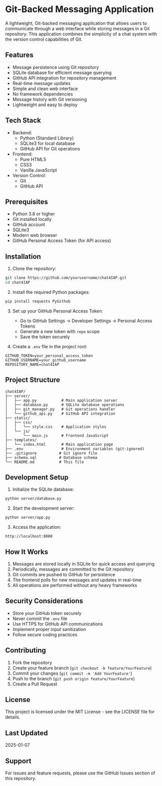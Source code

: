 # Git-Backed Messaging Application

A lightweight, Git-backed messaging application that allows users to communicate through a web interface while storing messages in a Git repository. This application combines the simplicity of a chat system with the version control capabilities of Git.

## Features

- Message persistence using Git repository
- SQLite database for efficient message querying
- GitHub API integration for repository management
- Real-time message updates
- Simple and clean web interface
- No framework dependencies
- Message history with Git versioning
- Lightweight and easy to deploy

## Tech Stack

- Backend:
  - Python (Standard Library)
  - SQLite3 for local database
  - GitHub API for Git operations
- Frontend:
  - Pure HTML5
  - CSS3
  - Vanilla JavaScript
- Version Control:
  - Git
  - GitHub API

## Prerequisites

- Python 3.8 or higher
- Git installed locally
- GitHub account
- SQLite3
- Modern web browser
- GitHub Personal Access Token (for API access)

## Installation

1. Clone the repository:
```bash
git clone https://github.com/yourusername/chat4IAP.git
cd chat4IAP
```

2. Install the required Python packages:
```bash
pip install requests PyGithub
```

3. Set up your GitHub Personal Access Token:
   - Go to GitHub Settings → Developer Settings → Personal Access Tokens
   - Generate a new token with `repo` scope
   - Save the token securely

4. Create a `.env` file in the project root:
```
GITHUB_TOKEN=your_personal_access_token
GITHUB_USERNAME=your_github_username
REPOSITORY_NAME=chat4IAP
```

## Project Structure

```
chat4IAP/
├── server/
│   ├── app.py           # Main application server
│   ├── database.py      # SQLite database operations
│   ├── git_manager.py   # Git operations handler
│   └── github_api.py    # GitHub API integration
├── static/
│   ├── css/
│   │   └── style.css    # Application styles
│   └── js/
│       └── main.js      # Frontend JavaScript
├── templates/
│   └── index.html       # Main application page
├── .env                 # Environment variables (git-ignored)
├── .gitignore          # Git ignore file
├── schema.sql          # Database schema
└── README.md           # This file
```

## Development Setup

1. Initialize the SQLite database:
```bash
python server/database.py
```

2. Start the development server:
```bash
python server/app.py
```

3. Access the application:
```
http://localhost:8080
```

## How It Works

1. Messages are stored locally in SQLite for quick access and querying
2. Periodically, messages are committed to the Git repository
3. Git commits are pushed to GitHub for persistence
4. The frontend polls for new messages and updates in real-time
5. All operations are performed without any heavy frameworks

## Security Considerations

- Store your GitHub token securely
- Never commit the `.env` file
- Use HTTPS for GitHub API communications
- Implement proper input sanitization
- Follow secure coding practices

## Contributing

1. Fork the repository
2. Create your feature branch (`git checkout -b feature/YourFeature`)
3. Commit your changes (`git commit -m 'Add YourFeature'`)
4. Push to the branch (`git push origin feature/YourFeature`)
5. Create a Pull Request

## License

This project is licensed under the MIT License - see the LICENSE file for details.

## Last Updated

2025-01-07

## Support

For issues and feature requests, please use the GitHub Issues section of this repository.
